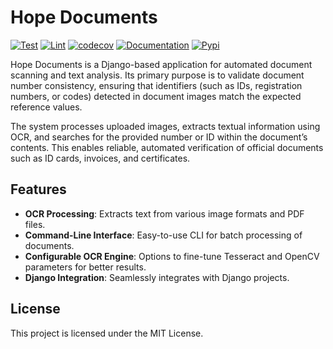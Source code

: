 # Hope Documents

[![Test](https://github.com/unicef/hope-documents/actions/workflows/test.yml/badge.svg)](https://github.com/unicef/hope-documents/actions/workflows/test.yml)
[![Lint](https://github.com/unicef/hope-documents/actions/workflows/lint.yml/badge.svg)](https://github.com/unicef/hope-documents/actions/workflows/lint.yml)
[![codecov](https://codecov.io/github/unicef/hope-documents/graph/badge.svg?token=NPQU3MC9PL)](https://codecov.io/github/unicef/hope-documents)
[![Documentation](https://github.com/unicef/hope-documents/actions/workflows/docs.yml/badge.svg)](https://unicef.github.io/hope-documents/)
[![Pypi](https://badge.fury.io/py/hope-documents.svg)](https://badge.fury.io/py/hope-documents)

Hope Documents is a Django-based application for automated document scanning and text analysis.
Its primary purpose is to validate document number consistency, ensuring that identifiers (such as IDs, registration numbers, or codes) detected in document images match the expected reference values.

The system processes uploaded images, extracts textual information using OCR, and searches for the provided number or ID within the document’s contents.
This enables reliable, automated verification of official documents such as ID cards, invoices, and certificates.


## Features

-   **OCR Processing**: Extracts text from various image formats and PDF files.
-   **Command-Line Interface**: Easy-to-use CLI for batch processing of documents.
-   **Configurable OCR Engine**: Options to fine-tune Tesseract and OpenCV parameters for better results.
-   **Django Integration**: Seamlessly integrates with Django projects.

## License

This project is licensed under the MIT License.
